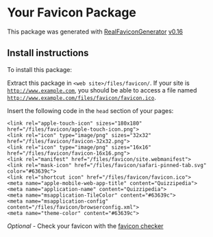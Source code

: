 # Your Favicon Package

This package was generated with [RealFaviconGenerator](https://realfavicongenerator.net/) [v0.16](https://realfavicongenerator.net/change_log#v0.16)

## Install instructions

To install this package:

Extract this package in <code>&lt;web site&gt;/files/favicon/</code>. If your site is <code>http://www.example.com</code>, you should be able to access a file named <code>http://www.example.com/files/favicon/favicon.ico</code>.

Insert the following code in the `head` section of your pages:

    <link rel="apple-touch-icon" sizes="180x180" href="/files/favicon/apple-touch-icon.png">
    <link rel="icon" type="image/png" sizes="32x32" href="/files/favicon/favicon-32x32.png">
    <link rel="icon" type="image/png" sizes="16x16" href="/files/favicon/favicon-16x16.png">
    <link rel="manifest" href="/files/favicon/site.webmanifest">
    <link rel="mask-icon" href="/files/favicon/safari-pinned-tab.svg" color="#63639c">
    <link rel="shortcut icon" href="/files/favicon/favicon.ico">
    <meta name="apple-mobile-web-app-title" content="Quizzipedia">
    <meta name="application-name" content="Quizzipedia">
    <meta name="msapplication-TileColor" content="#63639c">
    <meta name="msapplication-config" content="/files/favicon/browserconfig.xml">
    <meta name="theme-color" content="#63639c">

*Optional* - Check your favicon with the [favicon checker](https://realfavicongenerator.net/favicon_checker)